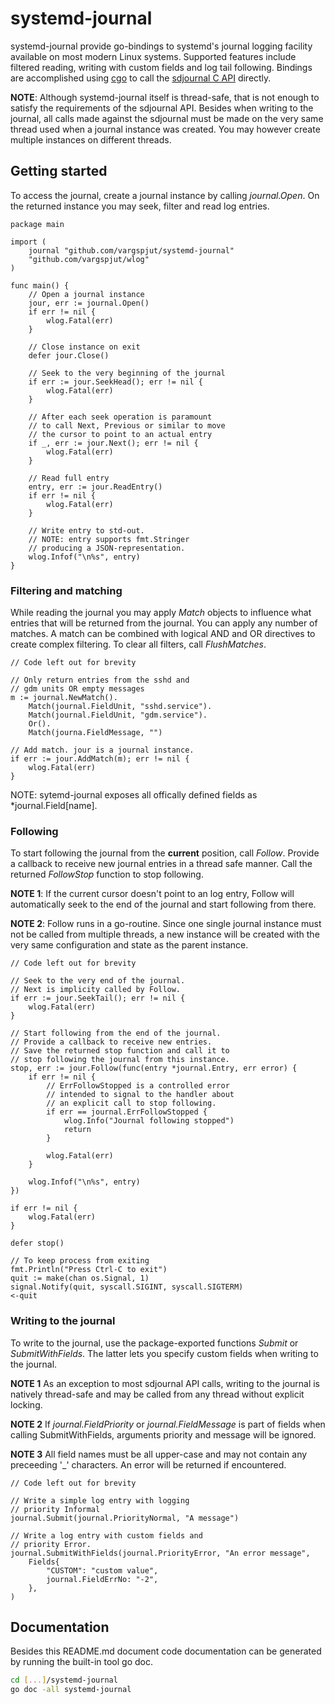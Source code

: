 # systemd-journal

systemd-journal provide go-bindings to systemd's journal logging facility available on most modern Linux systems. Supported features include filtered reading, writing with custom fields and log tail following. Bindings are accomplished using [cgo](https://golang.org/cmd/cgo/) to call the [sdjournal C API](https://www.freedesktop.org/software/systemd/man/sd-journal.html) directly.


**NOTE**: Although systemd-journal itself is thread-safe, that is not enough to satisfy the requirements of the sdjournal API. Besides when writing to the journal, all calls made against the sdjournal must be made on the very same thread used when a journal instance was created. You may however create multiple instances on different threads.

## Getting started
To access the journal, create a journal instance by calling *journal.Open*. On the returned instance you may seek, filter and read log entries.

```golang
package main

import (
    journal "github.com/vargspjut/systemd-journal"
    "github.com/vargspjut/wlog"
)

func main() {
    // Open a journal instance
    jour, err := journal.Open()
    if err != nil {
        wlog.Fatal(err)
    }

    // Close instance on exit
    defer jour.Close()

    // Seek to the very beginning of the journal
    if err := jour.SeekHead(); err != nil {
        wlog.Fatal(err)
    }
    
    // After each seek operation is paramount
    // to call Next, Previous or similar to move
    // the cursor to point to an actual entry
    if _, err := jour.Next(); err != nil {
        wlog.Fatal(err)
    }

    // Read full entry
    entry, err := jour.ReadEntry()
    if err != nil {
        wlog.Fatal(err)
    }

    // Write entry to std-out.
    // NOTE: entry supports fmt.Stringer
    // producing a JSON-representation.
    wlog.Infof("\n%s", entry)
}
```

### Filtering and matching
While reading the journal you may apply *Match* objects to influence what entries that will be returned from the journal. You can apply any number of matches. A match can be combined with logical AND and OR directives to create complex filtering. To clear all filters, call *FlushMatches*.

```golang
// Code left out for brevity

// Only return entries from the sshd and
// gdm units OR empty messages
m := journal.NewMatch().
    Match(journal.FieldUnit, "sshd.service").
    Match(journal.FieldUnit, "gdm.service").
    Or().
    Match(journa.FieldMessage, "")

// Add match. jour is a journal instance.
if err := jour.AddMatch(m); err != nil {
    wlog.Fatal(err)
}
```
NOTE: sytemd-journal exposes all offically defined fields as *journal.Field[name].

### Following
To start following the journal from the **current** position, call *Follow*. Provide a callback to receive new journal entries in a thread safe manner. Call the returned *FollowStop* function to stop following.

**NOTE 1**: If the current cursor doesn't point to an log entry, Follow will automatically seek to the end of the journal and start following from there.

**NOTE 2**: Follow runs in a go-routine. Since one single journal instance must not be called from multiple threads, a new instance will be created with the very same configuration and state as the parent instance.

```golang
// Code left out for brevity

// Seek to the very end of the journal.
// Next is implicity called by Follow.
if err := jour.SeekTail(); err != nil {
    wlog.Fatal(err)
}

// Start following from the end of the journal. 
// Provide a callback to receive new entries. 
// Save the returned stop function and call it to 
// stop following the journal from this instance.
stop, err := jour.Follow(func(entry *journal.Entry, err error) {
    if err != nil {
        // ErrFollowStopped is a controlled error
        // intended to signal to the handler about
        // an explicit call to stop following.
        if err == journal.ErrFollowStopped {
            wlog.Info("Journal following stopped")
            return
        }

        wlog.Fatal(err)
    }

    wlog.Infof("\n%s", entry)
})

if err != nil {
    wlog.Fatal(err)
}

defer stop()

// To keep process from exiting
fmt.Println("Press Ctrl-C to exit")
quit := make(chan os.Signal, 1)
signal.Notify(quit, syscall.SIGINT, syscall.SIGTERM)
<-quit
```

### Writing to the journal
To write to the journal, use the package-exported functions *Submit* or *SubmitWithFields*. The latter lets you specify custom fields when writing to the journal.

**NOTE 1** As an exception to most sdjournal API calls, writing to the journal is natively thread-safe and may be called from any thread without explicit locking.

**NOTE 2** If *journal.FieldPriority* or *journal.FieldMessage* is part of fields when calling SubmitWithFields, arguments priority and message will be ignored. 

**NOTE 3** All field names must be all upper-case and may not contain any preceeding '_' characters. An error will be returned if encountered.

```golang
// Code left out for brevity

// Write a simple log entry with logging
// priority Informal
journal.Submit(journal.PriorityNormal, "A message")

// Write a log entry with custom fields and
// priority Error.
journal.SubmitWithFields(journal.PriorityError, "An error message",
    Fields{
        "CUSTOM": "custom value",
        journal.FieldErrNo: "-2",
    },
)
```

## Documentation
Besides this README.md document code documentation can be generated by running the built-in tool go doc.

```bash
cd [...]/systemd-journal
go doc -all systemd-journal
```